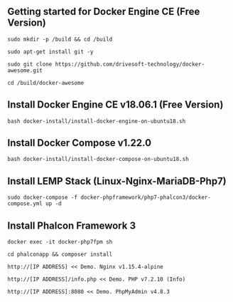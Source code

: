 Getting started for Docker Engine CE (Free Version)
---------------------------------------------------

```
sudo mkdir -p /build && cd /build

sudo apt-get install git -y

sudo git clone https://github.com/drivesoft-technology/docker-awesome.git

cd /build/docker-awesome
```


Install Docker Engine CE v18.06.1 (Free Version)
---------------------------------------------------

```
bash docker-install/install-docker-engine-on-ubuntu18.sh
```


Install Docker Compose v1.22.0
---------------------------------------------------

```
bash docker-install/install-docker-compose-on-ubuntu18.sh
```


Install LEMP Stack (Linux-Nginx-MariaDB-Php7)
---------------------------------------------------

```
sudo docker-compose -f docker-phpframework/php7-phalcon3/docker-compose.yml up -d
```


Install Phalcon Framework 3
---------------------------------------------------

```
docker exec -it docker-php7fpm sh 

cd phalconapp && composer install
```

```
http://[IP ADDRESS] << Demo. Nginx v1.15.4-alpine

http://[IP ADDRESS]/info.php << Demo. PHP v7.2.10 (Info) 

http://[IP ADDRESS]:8080 << Demo. PhpMyAdmin v4.8.3
```